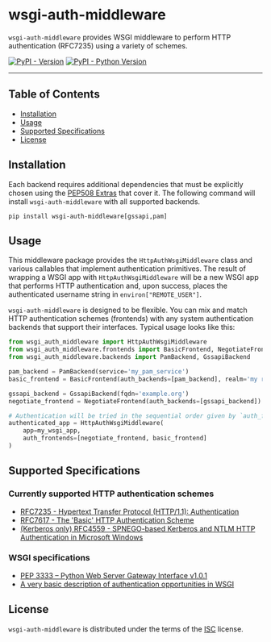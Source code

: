 # wsgi-auth-middleware

`wsgi-auth-middleware` provides WSGI middleware to perform HTTP authentication (RFC7235) using a variety of schemes.

[![PyPI - Version](https://img.shields.io/pypi/v/wsgi-auth-middleware.svg)](https://pypi.org/project/wsgi-auth-middleware)
[![PyPI - Python Version](https://img.shields.io/pypi/pyversions/wsgi-auth-middleware.svg)](https://pypi.org/project/wsgi-auth-middleware)

-----

## Table of Contents

- [Installation](#installation)
- [Usage](#usage)
- [Supported Specifications](#supported-specifications)
- [License](#license)

## Installation

Each backend requires additional dependencies that must be explicitly chosen using the [PEP508 Extras](https://peps.python.org/pep-0508/#extras) that cover it. The following command will install `wsgi-auth-middleware` with all supported backends.

```console
pip install wsgi-auth-middleware[gssapi,pam]
```

## Usage

This middleware package provides the `HttpAuthWsgiMiddleware` class and various callables that implement authentication primitives. The result of wrapping a WSGI app with `HttpAuthWsgiMiddleware` will be a new WSGI app that performs HTTP authentication and, upon success, places the authenticated username string in `environ["REMOTE_USER"]`.

`wsgi-auth-middleware` is designed to be flexible. You can mix and match HTTP authentication schemes (frontends) with any system authentication backends that support their interfaces. Typical usage looks like this:

```python
from wsgi_auth_middleware import HttpAuthWsgiMiddleware
from wsgi_auth_middleware.frontends import BasicFrontend, NegotiateFrontend
from wsgi_auth_middleware.backends import PamBackend, GssapiBackend

pam_backend = PamBackend(service='my_pam_service')
basic_frontend = BasicFrontend(auth_backends=[pam_backend], realm='my realm')

gssapi_backend = GssapiBackend(fqdn='example.org')
negotiate_frontend = NegotiateFrontend(auth_backends=[gssapi_backend])

# Authentication will be tried in the sequential order given by `auth_frontends`.
authenticated_app = HttpAuthWsgiMiddleware(
    app=my_wsgi_app,
    auth_frontends=[negotiate_frontend, basic_frontend]
)
```

## Supported Specifications

### Currently supported HTTP authentication schemes

* [RFC7235 - Hypertext Transfer Protocol (HTTP/1.1): Authentication](https://datatracker.ietf.org/doc/html/rfc7235)
* [RFC7617 - The 'Basic' HTTP Authentication Scheme](https://datatracker.ietf.org/doc/html/rfc7617)
* [(Kerberos only) RFC4559 - SPNEGO-based Kerberos and NTLM HTTP Authentication in Microsoft Windows](https://datatracker.ietf.org/doc/html/rfc4559)

### WSGI specifications

* [PEP 3333 – Python Web Server Gateway Interface v1.0.1](https://peps.python.org/pep-3333/)
* [A very basic description of authentication opportunities in WSGI](https://wsgi.readthedocs.io/en/latest/specifications/simple_authentication.html)

## License

`wsgi-auth-middleware` is distributed under the terms of the [ISC](https://spdx.org/licenses/ISC.html) license.
